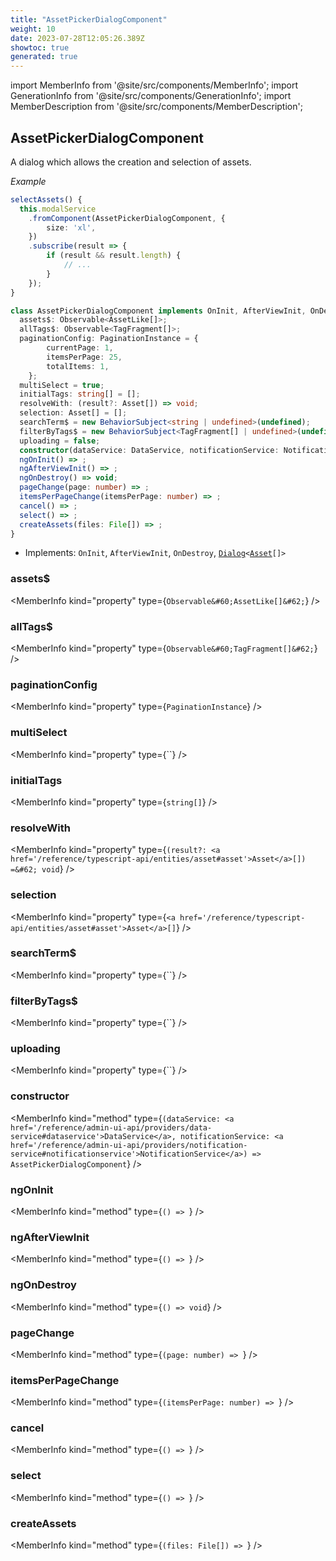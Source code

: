 ```yaml
---
title: "AssetPickerDialogComponent"
weight: 10
date: 2023-07-28T12:05:26.389Z
showtoc: true
generated: true
---
```

<!-- This file was generated from the Vendure source. Do not modify. Instead, re-run the "docs:build" script -->
import MemberInfo from '@site/src/components/MemberInfo';
import GenerationInfo from '@site/src/components/GenerationInfo';
import MemberDescription from '@site/src/components/MemberDescription';


## AssetPickerDialogComponent

<GenerationInfo sourceFile="packages/admin-ui/src/lib/core/src/shared/components/asset-picker-dialog/asset-picker-dialog.component.ts" sourceLine="52" packageName="@vendure/admin-ui" />

A dialog which allows the creation and selection of assets.

*Example*

```ts
selectAssets() {
  this.modalService
    .fromComponent(AssetPickerDialogComponent, {
        size: 'xl',
    })
    .subscribe(result => {
        if (result && result.length) {
            // ...
        }
    });
}
```

```ts title="Signature"
class AssetPickerDialogComponent implements OnInit, AfterViewInit, OnDestroy, Dialog<Asset[]> {
  assets$: Observable<AssetLike[]>;
  allTags$: Observable<TagFragment[]>;
  paginationConfig: PaginationInstance = {
        currentPage: 1,
        itemsPerPage: 25,
        totalItems: 1,
    };
  multiSelect = true;
  initialTags: string[] = [];
  resolveWith: (result?: Asset[]) => void;
  selection: Asset[] = [];
  searchTerm$ = new BehaviorSubject<string | undefined>(undefined);
  filterByTags$ = new BehaviorSubject<TagFragment[] | undefined>(undefined);
  uploading = false;
  constructor(dataService: DataService, notificationService: NotificationService)
  ngOnInit() => ;
  ngAfterViewInit() => ;
  ngOnDestroy() => void;
  pageChange(page: number) => ;
  itemsPerPageChange(itemsPerPage: number) => ;
  cancel() => ;
  select() => ;
  createAssets(files: File[]) => ;
}
```
* Implements: <code>OnInit</code>, <code>AfterViewInit</code>, <code>OnDestroy</code>, <code><a href='/reference/admin-ui-api/providers/modal-service#dialog'>Dialog</a>&#60;<a href='/reference/typescript-api/entities/asset#asset'>Asset</a>[]&#62;</code>



<div className="members-wrapper">

### assets$

<MemberInfo kind="property" type={`Observable&#60;AssetLike[]&#62;`}   />


### allTags$

<MemberInfo kind="property" type={`Observable&#60;TagFragment[]&#62;`}   />


### paginationConfig

<MemberInfo kind="property" type={`PaginationInstance`}   />


### multiSelect

<MemberInfo kind="property" type={``}   />


### initialTags

<MemberInfo kind="property" type={`string[]`}   />


### resolveWith

<MemberInfo kind="property" type={`(result?: <a href='/reference/typescript-api/entities/asset#asset'>Asset</a>[]) =&#62; void`}   />


### selection

<MemberInfo kind="property" type={`<a href='/reference/typescript-api/entities/asset#asset'>Asset</a>[]`}   />


### searchTerm$

<MemberInfo kind="property" type={``}   />


### filterByTags$

<MemberInfo kind="property" type={``}   />


### uploading

<MemberInfo kind="property" type={``}   />


### constructor

<MemberInfo kind="method" type={`(dataService: <a href='/reference/admin-ui-api/providers/data-service#dataservice'>DataService</a>, notificationService: <a href='/reference/admin-ui-api/providers/notification-service#notificationservice'>NotificationService</a>) => AssetPickerDialogComponent`}   />


### ngOnInit

<MemberInfo kind="method" type={`() => `}   />


### ngAfterViewInit

<MemberInfo kind="method" type={`() => `}   />


### ngOnDestroy

<MemberInfo kind="method" type={`() => void`}   />


### pageChange

<MemberInfo kind="method" type={`(page: number) => `}   />


### itemsPerPageChange

<MemberInfo kind="method" type={`(itemsPerPage: number) => `}   />


### cancel

<MemberInfo kind="method" type={`() => `}   />


### select

<MemberInfo kind="method" type={`() => `}   />


### createAssets

<MemberInfo kind="method" type={`(files: File[]) => `}   />




</div>
